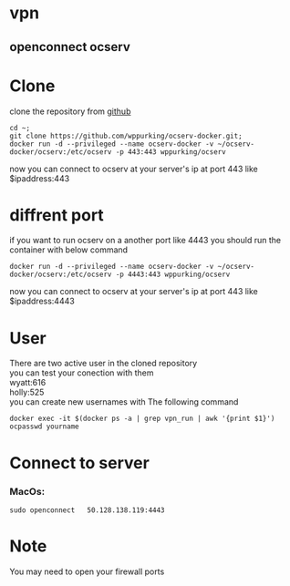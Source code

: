 # vpn

## openconnect ocserv
# Clone 
clone the repository from [github](https://github.com/wppurking/ocserv-docker)
```
cd ~;
git clone https://github.com/wppurking/ocserv-docker.git;
docker run -d --privileged --name ocserv-docker -v ~/ocserv-docker/ocserv:/etc/ocserv -p 443:443 wppurking/ocserv
```
now you can connect to ocserv at your server's ip at port 443 like $ipaddress:443
# diffrent port
if you want to run ocserv on a another port like 4443 you should run the container with below command
<!-- ```
cd ~;
sed "s/#udp-port = 443 /udp-port = 4443/g" ocserv-docker/ocserv/ocserv.conf
``` -->
```
docker run -d --privileged --name ocserv-docker -v ~/ocserv-docker/ocserv:/etc/ocserv -p 4443:443 wppurking/ocserv
```
now you can connect to ocserv at your server's ip at port 443 like $ipaddress:4443

# User
There are two active user in the cloned repository\
you can test your conection with them\
wyatt:616\
holly:525\
you can create new usernames with The following command
```
docker exec -it $(docker ps -a | grep vpn_run | awk '{print $1}') ocpasswd yourname
```
# Connect to server 
### MacOs:
```
sudo openconnect   50.128.138.119:4443
```
# Note 
You may need to open your firewall ports
